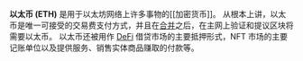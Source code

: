 **以太币 (ETH)** 是用于以太坊网络上许多事物的[[加密货币]]。 从根本上讲，以太币是唯一可接受的交易费支付方式，并且在[合并](https://ethereum.org/zh/upgrades/merge)之后，在主网上验证和提议区块将需要以太币。 以太币还被用作 [DeFi](https://ethereum.org/zh/defi) 借贷市场的主要抵押形式，NFT 市场的主要记账单位以及提供服务、销售实体商品赚取的付款等。

